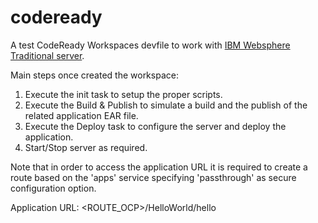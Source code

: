 # codeready
A test CodeReady Workspaces devfile to work with [IBM Websphere Traditional server](https://github.com/WASdev/ci.docker.websphere-traditional).

Main steps once created the workspace:
1. Execute the init task to setup the proper scripts.
2. Execute the Build & Publish to simulate a build and the publish of the related application EAR file.
3. Execute the Deploy task to configure the server and deploy the application.
4. Start/Stop server as required.


Note that in order to access the application URL it is required to create a route based on the 'apps' service specifying 'passthrough' as secure configuration option.

Application URL:
<ROUTE_OCP>/HelloWorld/hello